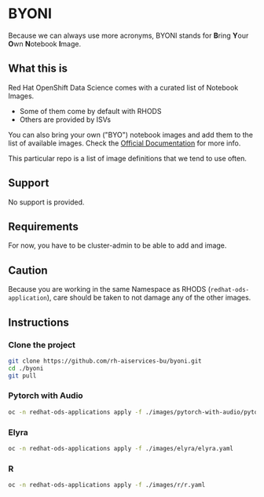 # BYONI

Because we can always use more acronyms, BYONI stands for **B**ring **Y**our **O**wn **N**otebook **I**mage.

## What this is

Red Hat OpenShift Data Science comes with a curated list of Notebook Images.

* Some of them come by default with RHODS
* Others are provided by ISVs

You can also bring your own ("BYO") notebook images and add them to the list of available images. Check the [Official Documentation](https://access.redhat.com/documentation/en-us/red_hat_openshift_data_science/1/html/managing_users_and_user_resources/managing_notebook_servers#configuring-a-custom-notebook-image_user-mgmt) for more info.

This particular repo is a list of image definitions that we tend to use often.

## Support

No support is provided.

## Requirements

For now, you have to be cluster-admin to be able to add and image.

## Caution

Because you are working in the same Namespace as RHODS (`redhat-ods-application`), care should be taken to not damage any of the other images.

## Instructions

### Clone the project

```bash
git clone https://github.com/rh-aiservices-bu/byoni.git
cd ./byoni
git pull
```

### Pytorch with Audio

```bash
oc -n redhat-ods-applications apply -f ./images/pytorch-with-audio/pytorch-with-audio.yaml
```

### Elyra

```bash
oc -n redhat-ods-applications apply -f ./images/elyra/elyra.yaml
```

### R

```bash
oc -n redhat-ods-applications apply -f ./images/r/r.yaml
```

